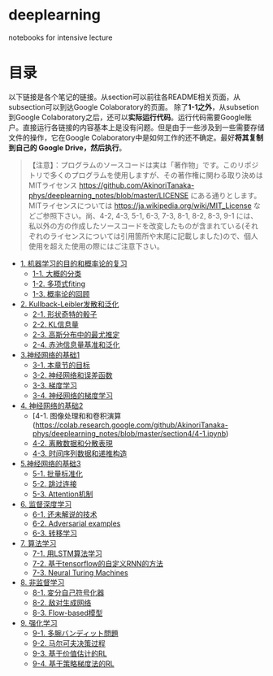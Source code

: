 # deeplearning
notebooks for intensive lecture

# 目录
以下链接是各个笔记的链接。从section可以前往各README相关页面，从subsection可以到达Google Colaboratory的页面。
除了**1-1之外**，从subsetion到Google Colaboratory之后，还可以**实际运行代码**。运行代码需要Google账户。直接运行各链接的内容基本上是没有问题。但是由于一些涉及到一些需要存储文件的操作，它在Google Colaboratory中是如何工作的还不确定。最好**将其复制到自己的 Google Drive，然后执行**。

> 【注意】：プログラムのソースコードは実は「著作物」です。このリポジトリで多くのプログラムを使用しますが、その著作権に関わる取り決めはMITライセンス https://github.com/AkinoriTanaka-phys/deeplearning_notes/blob/master/LICENSE にある通りとします。MITライセンスについては https://ja.wikipedia.org/wiki/MIT_License などご参照下さい。尚、4-2, 4-3, 5-1, 6-3, 7-3, 8-1, 8-2, 8-3, 9-1 には、私以外の方の作成したソースコードを改変したものが含まれている(それぞれのライセンスについては引用箇所や末尾に記載しました)ので、個人使用を超えた使用の際にはご注意下さい。

- [1. 机器学习的目的和概率论的复习](https://github.com/AkinoriTanaka-phys/deeplearning_notes/blob/master/section1/README.md)
    - [1-1. 大概的分类](https://colab.research.google.com/github/AkinoriTanaka-phys/deeplearning_notes/blob/master/section1/1-1.ipynb)
    - [1-2. 多项式fiting](https://colab.research.google.com/github/AkinoriTanaka-phys/deeplearning_notes/blob/master/section1/1-2.ipynb)
    - [1-3. 概率论的回顾](https://colab.research.google.com/github/AkinoriTanaka-phys/deeplearning_notes/blob/master/section1/1-3.ipynb)
- [2. Kullback-Leibler发散和泛化](https://github.com/AkinoriTanaka-phys/deeplearning_notes/blob/master/section2/README.md)
    - [2-1. 形状奇特的骰子](https://colab.research.google.com/github/AkinoriTanaka-phys/deeplearning_notes/blob/master/section2/2-1.ipynb)
    - [2-2. KL信息量](https://colab.research.google.com/github/AkinoriTanaka-phys/deeplearning_notes/blob/master/section2/2-2.ipynb)
    - [2-3. 高斯分布中的最尤推定](https://colab.research.google.com/github/AkinoriTanaka-phys/deeplearning_notes/blob/master/section2/2-3.ipynb)
    - [2-4. 赤池信息量基准和泛化](https://colab.research.google.com/github/AkinoriTanaka-phys/deeplearning_notes/blob/master/section2/2-4.ipynb)
- [3.神经网络的基础1](https://github.com/AkinoriTanaka-phys/deeplearning_notes/blob/master/section3/README.md)
    - [3-1. 本章节的目标](https://colab.research.google.com/github/AkinoriTanaka-phys/deeplearning_notes/blob/master/section3/3-1.ipynb)
    - [3-2. 神经网络和误差函数](https://colab.research.google.com/github/AkinoriTanaka-phys/deeplearning_notes/blob/master/section3/3-2.ipynb)
    - [3-3. 梯度学习](https://colab.research.google.com/github/AkinoriTanaka-phys/deeplearning_notes/blob/master/section3/3-3.ipynb)
    - [3-4. 神经网络的梯度学习](https://colab.research.google.com/github/AkinoriTanaka-phys/deeplearning_notes/blob/master/section3/3-4.ipynb)
- [4. 神经网络的基础2](https://github.com/AkinoriTanaka-phys/deeplearning_notes/blob/master/section4/README.md)
    - [4-1. 图像处理和和卷积演算(https://colab.research.google.com/github/AkinoriTanaka-phys/deeplearning_notes/blob/master/section4/4-1.ipynb)
    - [4-2. 离散数据和分散表現](https://colab.research.google.com/github/AkinoriTanaka-phys/deeplearning_notes/blob/master/section4/4-2.ipynb)
    - [4-3. 时间序列数据和递推构造](https://colab.research.google.com/github/AkinoriTanaka-phys/deeplearning_notes/blob/master/section4/4-3.ipynb)
- [5.神经网络的基础3](https://github.com/AkinoriTanaka-phys/deeplearning_notes/blob/master/section5/README.md)
    - [5-1. 批量标准化](https://colab.research.google.com/github/AkinoriTanaka-phys/deeplearning_notes/blob/master/section5/5-1.ipynb)
    - [5-2. 跳过连接](https://colab.research.google.com/github/AkinoriTanaka-phys/deeplearning_notes/blob/master/section5/5-2.ipynb)
    - [5-3. Attention机制](https://colab.research.google.com/github/AkinoriTanaka-phys/deeplearning_notes/blob/master/section5/5-3.ipynb)
- [6. 监督深度学习](https://github.com/AkinoriTanaka-phys/deeplearning_notes/blob/master/section6/README.md)
    - [6-1. 还未解说的技术](https://colab.research.google.com/github/AkinoriTanaka-phys/deeplearning_notes/blob/master/section6/6-1.ipynb)
    - [6-2. Adversarial examples](https://colab.research.google.com/github/AkinoriTanaka-phys/deeplearning_notes/blob/master/section6/6-2.ipynb)
    - [6-3. 转移学习](https://colab.research.google.com/github/AkinoriTanaka-phys/deeplearning_notes/blob/master/section6/6-3.ipynb)
- [7. 算法学习](https://github.com/AkinoriTanaka-phys/deeplearning_notes/blob/master/section7/README.md)
    - [7-1. 用LSTM算法学习](https://colab.research.google.com/github/AkinoriTanaka-phys/deeplearning_notes/blob/master/section7/7-1.ipynb)
    - [7-2. 基于tensorflow的自定义RNN的方法](https://colab.research.google.com/github/AkinoriTanaka-phys/deeplearning_notes/blob/master/section7/7-2.ipynb)
    - [7-3. Neural Turing Machines](https://colab.research.google.com/github/AkinoriTanaka-phys/deeplearning_notes/blob/master/section7/7-3.ipynb)
- [8. 非监督学习](https://github.com/AkinoriTanaka-phys/deeplearning_notes/blob/master/section8/README.md)
    - [8-1. 変分自己符号化器](https://colab.research.google.com/github/AkinoriTanaka-phys/deeplearning_notes/blob/master/section8/8-1.ipynb)
    - [8-2. 敌对生成网络](https://colab.research.google.com/github/AkinoriTanaka-phys/deeplearning_notes/blob/master/section8/8-2.ipynb)
    - [8-3. Flow-based模型](https://colab.research.google.com/github/AkinoriTanaka-phys/deeplearning_notes/blob/master/section8/8-3.ipynb)
- [9. 强化学习](https://github.com/AkinoriTanaka-phys/deeplearning_notes/blob/master/section9/README.md)
    - [9-1. 多腕バンディット問題](https://colab.research.google.com/github/AkinoriTanaka-phys/deeplearning_notes/blob/master/section9/9-1.ipynb)
    - [9-2. 马尔可夫决策过程](https://colab.research.google.com/github/AkinoriTanaka-phys/deeplearning_notes/blob/master/section9/9-2.ipynb)
    - [9-3. 基于价值估计的RL](https://colab.research.google.com/github/AkinoriTanaka-phys/deeplearning_notes/blob/master/section9/9-3.ipynb)
    - [9-4. 基于策略梯度法的RL](https://colab.research.google.com/github/AkinoriTanaka-phys/deeplearning_notes/blob/master/section9/9-4.ipynb)
